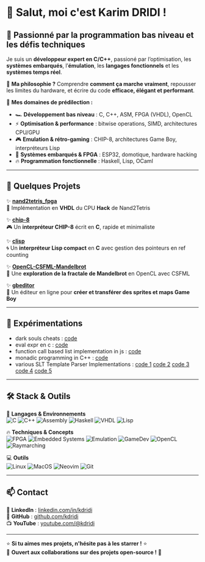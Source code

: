 # 👋 Salut, moi c'est **Karim DRIDI** !  

## 🧠 Passionné par la programmation bas niveau et les défis techniques  

Je suis un **développeur expert en C/C++**, passioné par l’optimisation, les **systèmes embarqués**, l’**émulation**, les **langages fonctionnels** et les **systèmes temps réel**.  

🎯 **Ma philosophie ?** Comprendre **comment ça marche vraiment**, repousser les limites du hardware, et écrire du code **efficace, élégant et performant**.  

🔬 **Mes domaines de prédilection :**  
- 🏎️ **Développement bas niveau** : C, C++, ASM, FPGA (VHDL), OpenCL  
- ⚡ **Optimisation & performance** : bitwise operations, SIMD, architectures CPU/GPU  
- 🎮 **Emulation & rétro-gaming** : CHIP-8, architectures Game Boy, interpréteurs Lisp  
- 📡 **Systèmes embarqués & FPGA** : ESP32, domotique, hardware hacking  
- 🔥 **Programmation fonctionnelle** : Haskell, Lisp, OCaml  

---

## 📌 Quelques Projets 

✨ **[nand2tetris_fpga](https://github.com/kdridi/nand2tetris_fpga)**  
💾 Implémentation en **VHDL** du CPU **Hack** de Nand2Tetris  

✨ **[chip-8](https://github.com/kdridi/chip-8)**  
🎮 Un **interpréteur CHIP-8** écrit en **C**, rapide et minimaliste  

✨ **[clisp](https://github.com/kdridi/clisp)**  
🌀 Un **interpréteur Lisp compact** en **C** avec gestion des pointeurs en ref counting  

✨ **[OpenCL-CSFML-Mandelbrot](https://github.com/kdridi/OpenCL-CSFML-Mandelbrot)**  
🌌 Une **exploration de la fractale de Mandelbrot** en OpenCL avec CSFML  

✨ **[gbeditor](https://github.com/kdridi/gbeditor)**  
🎨 Un éditeur en ligne pour **créer et transférer des sprites et maps Game Boy**  

---

## 🧪 Expérimentations

- dark souls cheats : [code](https://gist.github.com/kdridi/9ec69c08d6d7ffaf2c3bfd5455ed45bc)
- eval expr en c : [code](https://gist.github.com/kdridi/d7a8a4e8109aab2b70ce5aaddb4c5452)
- function call based list implementation in js : [code](https://gist.github.com/kdridi/eac34978b7179583bf74f604f38e254e)
- monadic programming in C++ : [code](https://gist.github.com/kdridi/2986815318ec683eb307c8182a3c6d68)
- various SLT Template Parser Implementations :
[code 1](https://gist.github.com/kdridi/5ca800df7d2aaf7ddb0deb1047237b9b)
[code 2](https://gist.github.com/kdridi/28af890dec7cf6c85e4225258948093d)
[code 3](https://gist.github.com/kdridi/7151f3bd3ef9f6128b62ad7f0fed37a9)
[code 4](https://gist.github.com/kdridi/d85e9eb7465541dbfd535ba364385fdc)
[code 5](https://gist.github.com/kdridi/796f4a9aa0545597a7a3bda9065c0599)

---

## 🛠️ Stack & Outils  

🚀 **Langages & Environnements**  
![C](https://img.shields.io/badge/C-00599C?style=flat&logo=c&logoColor=white)
![C++](https://img.shields.io/badge/C++-00599C?style=flat&logo=c%2B%2B&logoColor=white)
![Assembly](https://img.shields.io/badge/Assembly-525252?style=flat&logo=assemblyscript&logoColor=white)
![Haskell](https://img.shields.io/badge/Haskell-5D4F85?style=flat&logo=haskell&logoColor=white)
![VHDL](https://img.shields.io/badge/VHDL-F29A02?style=flat)
![Lisp](https://img.shields.io/badge/Lisp-BA3925?style=flat)

🔥 **Techniques & Concepts**  
![FPGA](https://img.shields.io/badge/FPGA-blue?style=flat)
![Embedded Systems](https://img.shields.io/badge/Embedded%20Systems-orange?style=flat)
![Emulation](https://img.shields.io/badge/Emulation-green?style=flat)
![GameDev](https://img.shields.io/badge/GameDev-purple?style=flat)
![OpenCL](https://img.shields.io/badge/OpenCL-red?style=flat)
![Raymarching](https://img.shields.io/badge/Raymarching-black?style=flat)

💻 **Outils**  
![Linux](https://img.shields.io/badge/Linux-333?style=flat&logo=linux&logoColor=white)
![MacOS](https://img.shields.io/badge/MacOS-black?style=flat&logo=apple&logoColor=white)
![Neovim](https://img.shields.io/badge/Neovim-57A143?style=flat&logo=neovim&logoColor=white)
![Git](https://img.shields.io/badge/Git-F05032?style=flat&logo=git&logoColor=white)

---

## 📫 Contact  

💼 **LinkedIn** : [linkedin.com/in/kdridi](https://www.linkedin.com/in/kdridi)  
🐙 **GitHub** : [github.com/kdridi](https://github.com/kdridi)  
📺 **YouTube** : [youtube.com/@kdridi](https://www.youtube.com/@kdridi/video)  

---

⭐ **Si tu aimes mes projets, n'hésite pas à les starrer !** ⭐  
🤝 **Ouvert aux collaborations sur des projets open-source !** 🚀  
